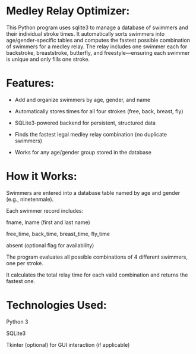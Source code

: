 # Medley Relay Optimizer:

This Python program uses sqlite3 to manage a database of swimmers and their individual stroke times. It automatically sorts swimmers into age/gender-specific tables and computes the fastest possible combination of swimmers for a medley relay. The relay includes one swimmer each for backstroke, breaststroke, butterfly, and freestyle—ensuring each swimmer is unique and only fills one stroke.



# Features:

* Add and organize swimmers by age, gender, and name

* Automatically stores times for all four strokes (free, back, breast, fly)

* SQLite3-powered backend for persistent, structured data

* Finds the fastest legal medley relay combination (no duplicate swimmers)

* Works for any age/gender group stored in the database



# How it Works:

Swimmers are entered into a database table named by age and gender (e.g., ninetenmale).

Each swimmer record includes:

fname, lname (first and last name)

free_time, back_time, breast_time, fly_time

absent (optional flag for availability)

The program evaluates all possible combinations of 4 different swimmers, one per stroke.

It calculates the total relay time for each valid combination and returns the fastest one.



# Technologies Used:

Python 3

SQLite3

Tkinter (optional) for GUI interaction (if applicable)
